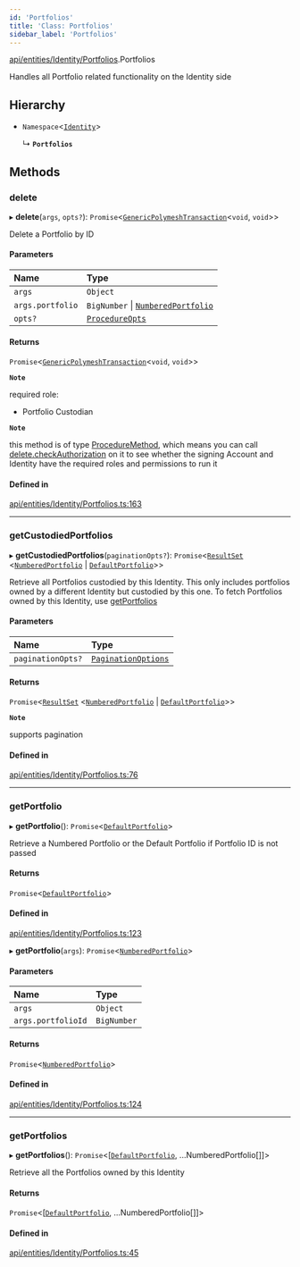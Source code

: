 ```yaml
---
id: 'Portfolios'
title: 'Class: Portfolios'
sidebar_label: 'Portfolios'
---
```


[api/entities/Identity/Portfolios](../../../../../modules/API/Entities/Identity/Portfolios/Portfolios.md).Portfolios

Handles all Portfolio related functionality on the Identity side

## Hierarchy

- `Namespace`\<[`Identity`](../Identity.md)\>

  ↳ **`Portfolios`**

## Methods

### delete

▸ **delete**(`args`, `opts?`): `Promise`\<[`GenericPolymeshTransaction`](../../../../../modules/Types/Types.md#genericpolymeshtransaction)\<`void`, `void`\>\>

Delete a Portfolio by ID

#### Parameters

| Name             | Type                                                                               |
| :--------------- | :--------------------------------------------------------------------------------- |
| `args`           | `Object`                                                                           |
| `args.portfolio` | `BigNumber` \| [`NumberedPortfolio`](../../NumberedPortfolio/NumberedPortfolio.md) |
| `opts?`          | [`ProcedureOpts`](../../../../../interfaces/Types/ProcedureOpts/ProcedureOpts.md)  |

#### Returns

`Promise`\<[`GenericPolymeshTransaction`](../../../../../modules/Types/Types.md#genericpolymeshtransaction)\<`void`, `void`\>\>

**`Note`**

required role:

- Portfolio Custodian

**`Note`**

this method is of type [ProcedureMethod](../../../../../interfaces/Types/ProcedureMethod/ProcedureMethod.md), which means you can call [delete.checkAuthorization](../../../../../interfaces/Types/ProcedureMethod/ProcedureMethod.md#checkauthorization)
on it to see whether the signing Account and Identity have the required roles and permissions to run it

#### Defined in

[api/entities/Identity/Portfolios.ts:163](https://github.com/PolymeshAssociation/polymesh-sdk/blob/2c78f6c34/src/api/entities/Identity/Portfolios.ts#L163)

---

### getCustodiedPortfolios

▸ **getCustodiedPortfolios**(`paginationOpts?`): `Promise`\<[`ResultSet`](../../../../../interfaces/Types/ResultSet/ResultSet.md) \<[`NumberedPortfolio`](../../NumberedPortfolio/NumberedPortfolio.md) \| [`DefaultPortfolio`](../../DefaultPortfolio/DefaultPortfolio.md)\>\>

Retrieve all Portfolios custodied by this Identity.
This only includes portfolios owned by a different Identity but custodied by this one.
To fetch Portfolios owned by this Identity, use [getPortfolios](Portfolios.md#getportfolios)

#### Parameters

| Name              | Type                                                                                          |
| :---------------- | :-------------------------------------------------------------------------------------------- |
| `paginationOpts?` | [`PaginationOptions`](../../../../../interfaces/Types/PaginationOptions/PaginationOptions.md) |

#### Returns

`Promise`\<[`ResultSet`](../../../../../interfaces/Types/ResultSet/ResultSet.md) \<[`NumberedPortfolio`](../../NumberedPortfolio/NumberedPortfolio.md) \| [`DefaultPortfolio`](../../DefaultPortfolio/DefaultPortfolio.md)\>\>

**`Note`**

supports pagination

#### Defined in

[api/entities/Identity/Portfolios.ts:76](https://github.com/PolymeshAssociation/polymesh-sdk/blob/2c78f6c34/src/api/entities/Identity/Portfolios.ts#L76)

---

### getPortfolio

▸ **getPortfolio**(): `Promise`\<[`DefaultPortfolio`](../../DefaultPortfolio/DefaultPortfolio.md)\>

Retrieve a Numbered Portfolio or the Default Portfolio if Portfolio ID is not passed

#### Returns

`Promise`\<[`DefaultPortfolio`](../../DefaultPortfolio/DefaultPortfolio.md)\>

#### Defined in

[api/entities/Identity/Portfolios.ts:123](https://github.com/PolymeshAssociation/polymesh-sdk/blob/2c78f6c34/src/api/entities/Identity/Portfolios.ts#L123)

▸ **getPortfolio**(`args`): `Promise`\<[`NumberedPortfolio`](../../NumberedPortfolio/NumberedPortfolio.md)\>

#### Parameters

| Name               | Type        |
| :----------------- | :---------- |
| `args`             | `Object`    |
| `args.portfolioId` | `BigNumber` |

#### Returns

`Promise`\<[`NumberedPortfolio`](../../NumberedPortfolio/NumberedPortfolio.md)\>

#### Defined in

[api/entities/Identity/Portfolios.ts:124](https://github.com/PolymeshAssociation/polymesh-sdk/blob/2c78f6c34/src/api/entities/Identity/Portfolios.ts#L124)

---

### getPortfolios

▸ **getPortfolios**(): `Promise`\<[[`DefaultPortfolio`](../../DefaultPortfolio/DefaultPortfolio.md), ...NumberedPortfolio[]]\>

Retrieve all the Portfolios owned by this Identity

#### Returns

`Promise`\<[[`DefaultPortfolio`](../../DefaultPortfolio/DefaultPortfolio.md), ...NumberedPortfolio[]]\>

#### Defined in

[api/entities/Identity/Portfolios.ts:45](https://github.com/PolymeshAssociation/polymesh-sdk/blob/2c78f6c34/src/api/entities/Identity/Portfolios.ts#L45)
